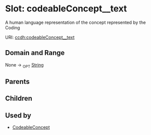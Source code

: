 
# Slot: codeableConcept__text


A human language representation of the concept represented by the Coding

URI: [ccdh:codeableConcept__text](https://example.org/ccdh/codeableConcept__text)


## Domain and Range

None ->  <sub>OPT</sub> [String](types/String.md)

## Parents


## Children


## Used by

 * [CodeableConcept](CodeableConcept.md)

